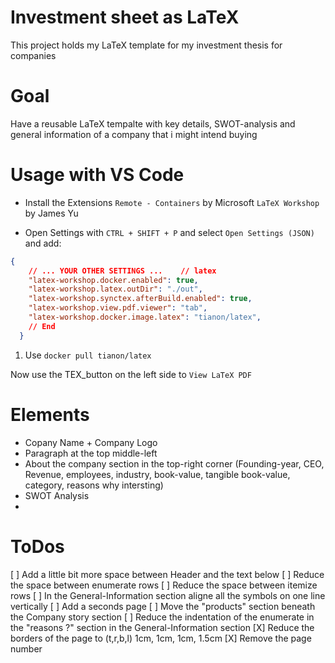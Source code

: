 # Investment sheet as LaTeX
This project holds my LaTeX template for my investment thesis for companies


# Goal
Have a reusable LaTeX tempalte with key details, SWOT-analysis and general information of a company that i might intend buying


# Usage with VS Code
- Install the Extensions
`Remote - Containers` by Microsoft
`LaTeX Workshop` by James Yu

- Open Settings with `CTRL + SHIFT + P` and select `Open Settings (JSON)` and add:
```json
{
    // ... YOUR OTHER SETTINGS ...    // latex
    "latex-workshop.docker.enabled": true,
    "latex-workshop.latex.outDir": "./out",
    "latex-workshop.synctex.afterBuild.enabled": true,
    "latex-workshop.view.pdf.viewer": "tab",
    "latex-workshop.docker.image.latex": "tianon/latex",
    // End
  }
```

1. Use `docker pull tianon/latex`

Now use the TEX_button on the left side to `View LaTeX PDF`




# Elements
- Copany Name + Company Logo
- Paragraph at the top middle-left
- About the company section in the top-right corner (Founding-year, CEO, Revenue, employees, industry, book-value, tangible book-value, category, reasons why intersting)
- SWOT Analysis
-


# ToDos
[ ] Add a little bit more space between Header and the text below
[ ] Reduce the space between enumerate rows
[ ] Reduce the space between itemize rows
[ ] In the General-Information section aligne all the symbols on one line vertically
[ ] Add a seconds page
[ ] Move the "products" section beneath the Company story section
[ ] Reduce the indentation of the enumerate in the "reasons ?" section in the General-Information section
[X] Reduce the borders of the page to (t,r,b,l) 1cm, 1cm, 1cm, 1.5cm
[X] Remove the page number
